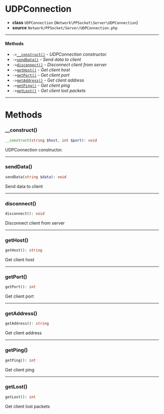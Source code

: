 # UDPConnection

- **class** `UDPConnection` (`Network\PPSocket\Server\UDPConnection`)
- **source** `Network/PPSocket/Server/UDPConnection.php`

---

#### Methods

- `->`[`__construct()`](#method-__construct) - _UDPConnection constructor._
- `->`[`sendData()`](#method-senddata) - _Send data to client_
- `->`[`disconnect()`](#method-disconnect) - _Disconnect client from server_
- `->`[`getHost()`](#method-gethost) - _Get client host_
- `->`[`getPort()`](#method-getport) - _Get client port_
- `->`[`getAddress()`](#method-getaddress) - _Get client address_
- `->`[`getPing()`](#method-getping) - _Get client ping_
- `->`[`getLost()`](#method-getlost) - _Get client lost packets_

---
# Methods

<a name="method-__construct"></a>

### __construct()
```php
__construct(string $host, int $port): void
```
UDPConnection constructor.

---

<a name="method-senddata"></a>

### sendData()
```php
sendData(string $data): void
```
Send data to client

---

<a name="method-disconnect"></a>

### disconnect()
```php
disconnect(): void
```
Disconnect client from server

---

<a name="method-gethost"></a>

### getHost()
```php
getHost(): string
```
Get client host

---

<a name="method-getport"></a>

### getPort()
```php
getPort(): int
```
Get client port

---

<a name="method-getaddress"></a>

### getAddress()
```php
getAddress(): string
```
Get client address

---

<a name="method-getping"></a>

### getPing()
```php
getPing(): int
```
Get client ping

---

<a name="method-getlost"></a>

### getLost()
```php
getLost(): int
```
Get client lost packets